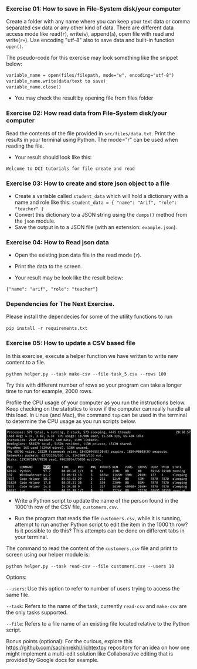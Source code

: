 ### Exercise 01: How to save in File-System disk/your computer

Create a folder with any name where you can keep your text data or comma separated csv data or any other kind of data. There are different data access mode like read(`r`), write(`w`), append(`a`), open file with read and write(`r+`). Use encoding "utf-8" also to save data and built-in function `open()`.

The pseudo-code for this exercise may look something like the snippet below:

```
variable_name = open(files/filepath, mode="w", encoding="utf-8")
variable_name.write(data/text to save)
variable_name.close()

```

- You may check the result by opening file from files folder

###

### Exercise 02: How read data from File-System disk/your computer

Read the contents of the file provided in `src/files/data.txt`. Print the results in your terminal using Python. The mode="r" can be used when reading the file.

- Your result should look like this:

```
Welcome to DCI tutorials for file create and read
```

###

### Exercise 03: How to create and store json object to a file

- Create a variable called `student_data` which will hold a dictionary with a name and role like this: `student_data = { "name": "Arif", "role": "teacher" }`
- Convert this dictionary to a JSON string using the `dumps()` method from the `json` module.
- Save the output in to a JSON file (with an extension: `example.json`).

###

### Exercise 04: How to Read json data

- Open the existing json data file in the read mode (`r`).
- Print the data to the screen.

- Your result may be look like the result below:

```
{"name": "arif", "role": "teacher"}
```

### Dependencies for The Next Exercise.

Please install the dependecies for some of the utility functions to run

`pip install -r requirements.txt`

### Exercise 05: How to update a CSV based file

In this exercise, execute a helper function we have written to write new content to a file.

`python helper.py --task make-csv --file task_5.csv --rows 100`

Try this with different number of rows so your program can take a longer time to run for example, 2000 rows.

Profile the CPU usage of your computer as you run the instructions below. Keep checking on the statistics to know if the computer can really handle all this load.
In Linux (and Mac), the command `top` can be used in the terminal to determine the CPU usage as you run scripts below.

![Image of profile with top](profile_example.png)

- Write a Python script to update the name of the person found in the 1000'th row of the CSV file, `customers.csv`.

- Run the program that reads the file `customers.csv`, while it is running, attempt to run another Python script to edit the item in the 1000'th row? Is it possible to do this? This attempts can be done on different tabs in your terminal.

The command to read the content of the `customers.csv` file and print to screen using our helper module is:

`python helper.py --task read-csv --file customers.csv --users 10`

Options:

`--users`: Use this option to refer to number of users trying to access the same file.

`--task`: Refers to the name of the task, currently `read-csv` and `make-csv` are the only tasks supported.

`--file`: Refers to a file name of an existing file located relative to the Python script.

Bonus points (optional): For the curious, explore this https://github.com/sachinrekhi/richtextpy repository for an idea on how one might implement a multi-edit solution like Collaborative editing that is provided by Google docs for example.
